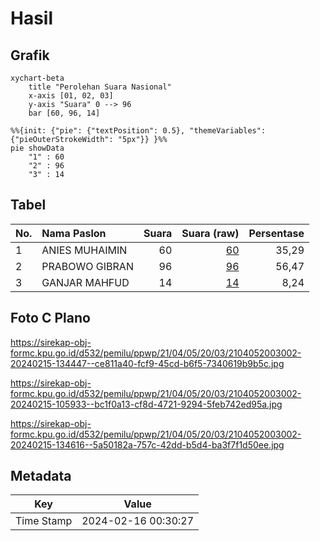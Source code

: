 # Hasil

## Grafik

```mermaid
xychart-beta
    title "Perolehan Suara Nasional"
    x-axis [01, 02, 03]
    y-axis "Suara" 0 --> 96
    bar [60, 96, 14]
```

```mermaid
%%{init: {"pie": {"textPosition": 0.5}, "themeVariables": {"pieOuterStrokeWidth": "5px"}} }%%
pie showData
    "1" : 60
    "2" : 96
    "3" : 14
```

## Tabel

| No. | Nama Paslon    | Suara | Suara (raw) | Persentase |
|:--- |:-------------- | -----:| -----------:| ----------:|
| 1   | ANIES MUHAIMIN | 60    | [60][p-1]   | 35,29      |
| 2   | PRABOWO GIBRAN | 96    | [96][p-2]   | 56,47      |
| 3   | GANJAR MAHFUD  | 14    | [14][p-3]   | 8,24       |


[p-1]: https://github.com/gigit-pemilu/pemilu-2024/blob/main/pilpres/hitung-suara/sub/21-kepulauan-riau/sub/04-lingga/sub/05-lingga-utara/sub/2003-limbung/sub/002-tps/sub/paslon-1.txt
[p-2]: https://github.com/gigit-pemilu/pemilu-2024/blob/main/pilpres/hitung-suara/sub/21-kepulauan-riau/sub/04-lingga/sub/05-lingga-utara/sub/2003-limbung/sub/002-tps/sub/paslon-2.txt
[p-3]: https://github.com/gigit-pemilu/pemilu-2024/blob/main/pilpres/hitung-suara/sub/21-kepulauan-riau/sub/04-lingga/sub/05-lingga-utara/sub/2003-limbung/sub/002-tps/sub/paslon-3.txt

## Foto C Plano

https://sirekap-obj-formc.kpu.go.id/d532/pemilu/ppwp/21/04/05/20/03/2104052003002-20240215-134447--ce811a40-fcf9-45cd-b6f5-7340619b9b5c.jpg

https://sirekap-obj-formc.kpu.go.id/d532/pemilu/ppwp/21/04/05/20/03/2104052003002-20240215-105933--bc1f0a13-cf8d-4721-9294-5feb742ed95a.jpg

https://sirekap-obj-formc.kpu.go.id/d532/pemilu/ppwp/21/04/05/20/03/2104052003002-20240215-134616--5a50182a-757c-42dd-b5d4-ba3f7f1d50ee.jpg


## Metadata

| Key        | Value               |
| ---------- | ------------------- |
| Time Stamp | 2024-02-16 00:30:27 |



